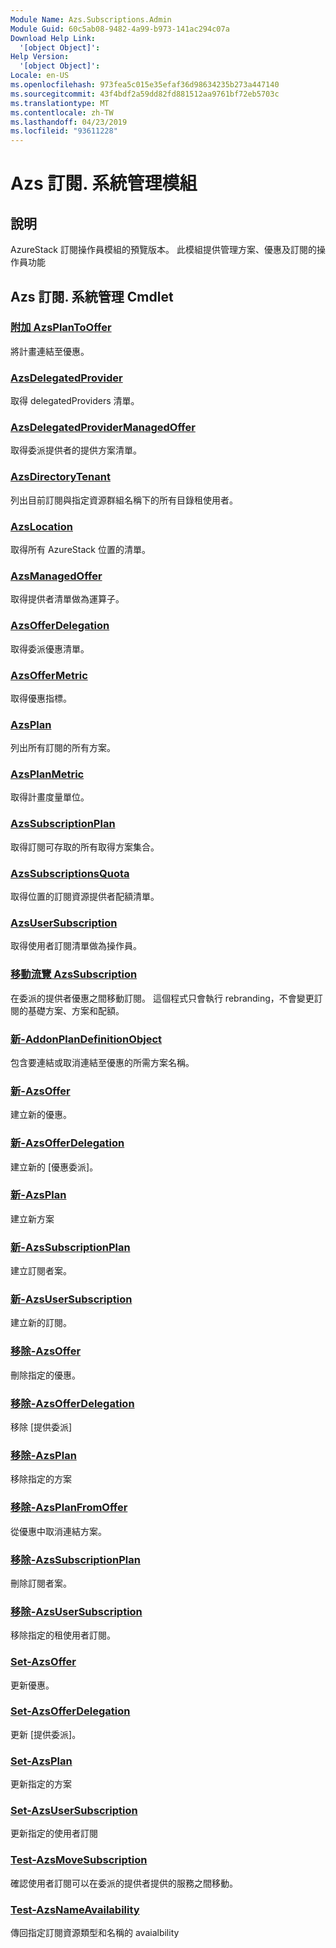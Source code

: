 ```yaml
---
Module Name: Azs.Subscriptions.Admin
Module Guid: 60c5ab08-9482-4a99-b973-141ac294c07a
Download Help Link:
  '[object Object]': 
Help Version:
  '[object Object]': 
Locale: en-US
ms.openlocfilehash: 973fea5c015e35efaf36d98634235b273a447140
ms.sourcegitcommit: 43f4bdf2a59dd82fd881512aa9761bf72eb5703c
ms.translationtype: MT
ms.contentlocale: zh-TW
ms.lasthandoff: 04/23/2019
ms.locfileid: "93611228"
---
```

# Azs 訂閱. 系統管理模組
## 說明
AzureStack 訂閱操作員模組的預覽版本。  此模組提供管理方案、優惠及訂閱的操作員功能

## Azs 訂閱. 系統管理 Cmdlet
### [附加 AzsPlanToOffer](Add-AzsPlanToOffer.md)
將計畫連結至優惠。

### [AzsDelegatedProvider](Get-AzsDelegatedProvider.md)
取得 delegatedProviders 清單。

### [AzsDelegatedProviderManagedOffer](Get-AzsDelegatedProviderManagedOffer.md)
取得委派提供者的提供方案清單。

### [AzsDirectoryTenant](Get-AzsDirectoryTenant.md)
列出目前訂閱與指定資源群組名稱下的所有目錄租使用者。

### [AzsLocation](Get-AzsLocation.md)
取得所有 AzureStack 位置的清單。

### [AzsManagedOffer](Get-AzsManagedOffer.md)
取得提供者清單做為運算子。

### [AzsOfferDelegation](Get-AzsOfferDelegation.md)
取得委派優惠清單。

### [AzsOfferMetric](Get-AzsOfferMetric.md)
取得優惠指標。

### [AzsPlan](Get-AzsPlan.md)
列出所有訂閱的所有方案。

### [AzsPlanMetric](Get-AzsPlanMetric.md)
取得計畫度量單位。

### [AzsSubscriptionPlan](Get-AzsSubscriptionPlan.md)
取得訂閱可存取的所有取得方案集合。

### [AzsSubscriptionsQuota](Get-AzsSubscriptionsQuota.md)
取得位置的訂閱資源提供者配額清單。

### [AzsUserSubscription](Get-AzsUserSubscription.md)
取得使用者訂閱清單做為操作員。

### [移動流覽 AzsSubscription](Move-AzsSubscription.md)
在委派的提供者優惠之間移動訂閱。
這個程式只會執行 rebranding，不會變更訂閱的基礎方案、方案和配額。

### [新-AddonPlanDefinitionObject](New-AddonPlanDefinitionObject.md)
包含要連結或取消連結至優惠的所需方案名稱。

### [新-AzsOffer](New-AzsOffer.md)
建立新的優惠。

### [新-AzsOfferDelegation](New-AzsOfferDelegation.md)
建立新的 [優惠委派]。

### [新-AzsPlan](New-AzsPlan.md)
建立新方案

### [新-AzsSubscriptionPlan](New-AzsSubscriptionPlan.md)
建立訂閱者案。

### [新-AzsUserSubscription](New-AzsUserSubscription.md)
建立新的訂閱。

### [移除-AzsOffer](Remove-AzsOffer.md)
刪除指定的優惠。

### [移除-AzsOfferDelegation](Remove-AzsOfferDelegation.md)
移除 [提供委派]

### [移除-AzsPlan](Remove-AzsPlan.md)
移除指定的方案

### [移除-AzsPlanFromOffer](Remove-AzsPlanFromOffer.md)
從優惠中取消連結方案。

### [移除-AzsSubscriptionPlan](Remove-AzsSubscriptionPlan.md)
刪除訂閱者案。

### [移除-AzsUserSubscription](Remove-AzsUserSubscription.md)
移除指定的租使用者訂閱。

### [Set-AzsOffer](Set-AzsOffer.md)
更新優惠。

### [Set-AzsOfferDelegation](Set-AzsOfferDelegation.md)
更新 [提供委派]。

### [Set-AzsPlan](Set-AzsPlan.md)
更新指定的方案

### [Set-AzsUserSubscription](Set-AzsUserSubscription.md)
更新指定的使用者訂閱

### [Test-AzsMoveSubscription](Test-AzsMoveSubscription.md)
確認使用者訂閱可以在委派的提供者提供的服務之間移動。

### [Test-AzsNameAvailability](Test-AzsNameAvailability.md)
傳回指定訂閱資源類型和名稱的 avaialbility

